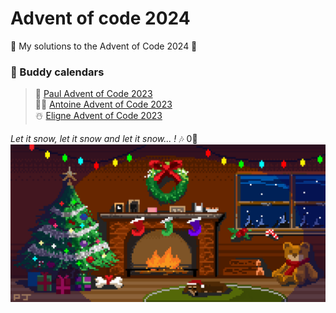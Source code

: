 # Advent of code 2024
🎄 My solutions to the Advent of Code 2024 🎄

### 🎅 Buddy calendars

> 🎁 [Paul Advent of Code 2023](https://github.com/PaulDrevet/advent_of_code_2023)\
> 🧑‍🎄 [Antoine Advent of Code 2023](https://github.com/Antoine256/advent-of-code-2023)\
> ☃️ [Eligne Advent of Code 2023](https://github.com/Elyroma/AdventOfCode)

_Let it snow, let it snow and let it snow... !_ 🎶 0🌟
![](public/christmas.gif)

